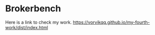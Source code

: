 # Brokerbench
Here is a link to check my work. https://vorvikqq.github.io/my-fourth-work/dist/index.html
